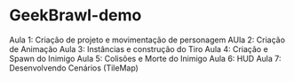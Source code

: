 # GeekBrawl-demo

Aula 1: Criação de projeto e movimentação de personagem
AUla 2: Criação de Animação
Aula 3: Instâncias e construção do Tiro
Aula 4: Criação e Spawn do Inimigo
Aula 5: Colisões e Morte do Inimigo
Aula 6: HUD
Aula 7: Desenvolvendo Cenários (TileMap)